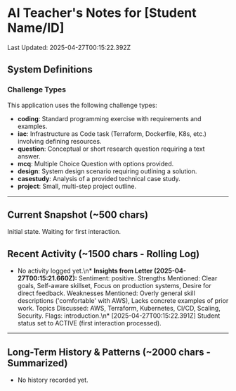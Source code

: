 # AI Teacher's Notes for [Student Name/ID]
Last Updated: 2025-04-27T00:15:22.392Z

## System Definitions

### Challenge Types
This application uses the following challenge types:
*   **coding**: Standard programming exercise with requirements and examples.
*   **iac**: Infrastructure as Code task (Terraform, Dockerfile, K8s, etc.) involving defining resources.
*   **question**: Conceptual or short research question requiring a text answer.
*   **mcq**: Multiple Choice Question with options provided.
*   **design**: System design scenario requiring outlining a solution.
*   **casestudy**: Analysis of a provided technical case study.
*   **project**: Small, multi-step project outline.

---
 
## Current Snapshot (~500 chars)
Initial state. Waiting for first interaction.

## Recent Activity (~1500 chars - Rolling Log)
*   No activity logged yet.\n*   **Insights from Letter (2025-04-27T00:15:21.660Z):** Sentiment: positive. Strengths Mentioned: Clear goals, Self-aware skillset, Focus on production systems, Desire for direct feedback. Weaknesses Mentioned: Overly general skill descriptions ('comfortable' with AWS), Lacks concrete examples of prior work. Topics Discussed: AWS, Terraform, Kubernetes, CI/CD, Scaling, Security. Flags: introduction.\n*   [2025-04-27T00:15:22.391Z] Student status set to ACTIVE (first interaction processed).

---

## Long-Term History & Patterns (~2000 chars - Summarized)
*   No history recorded yet.